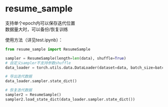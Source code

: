 # resume_sample
支持单个epoch内可以保存迭代位置  
数据量大时，可以备份/恢复训练

使用方法（详见test.ipynb）：
```python
from resume_sample import ResumeSample

sampler = ResumeSample(length=len(data), shuffle=True)
# 自定义sampler不支持参数shuffle
data_loader = torch.utils.data.DataLoader(dataset=data, batch_size=batch_size, sampler=sampler)

# 导出迭代数据
data_loader.sampler.state_dict()

# 恢复迭代数据
sampler2 = ResumeSample()
sampler2.load_state_dict(data_loader.sampler.state_dict())
